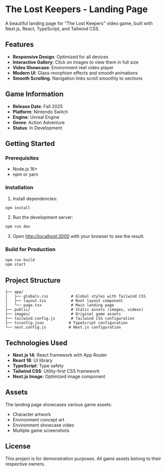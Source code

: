 # The Lost Keepers - Landing Page

A beautiful landing page for "The Lost Keepers" video game, built with Next.js, React, TypeScript, and Tailwind CSS.

## Features

- **Responsive Design**: Optimized for all devices
- **Interactive Gallery**: Click on images to view them in full size
- **Video Showcase**: Environment reel video player
- **Modern UI**: Glass-morphism effects and smooth animations
- **Smooth Scrolling**: Navigation links scroll smoothly to sections

## Game Information

- **Release Date**: Fall 2025
- **Platform**: Nintendo Switch
- **Engine**: Unreal Engine
- **Genre**: Action Adventure
- **Status**: In Development

## Getting Started

### Prerequisites

- Node.js 16+
- npm or yarn

### Installation

1. Install dependencies:

```bash
npm install
```

2. Run the development server:

```bash
npm run dev
```

3. Open [http://localhost:3000](http://localhost:3000) with your browser to see the result.

### Build for Production

```bash
npm run build
npm start
```

## Project Structure

```
├── app/
│   ├── globals.css          # Global styles with Tailwind CSS
│   ├── layout.tsx           # Root layout component
│   └── page.tsx             # Main landing page
├── public/                  # Static assets (images, videos)
├── images/                  # Original game assets
├── tailwind.config.js       # Tailwind CSS configuration
├── tsconfig.json           # TypeScript configuration
└── next.config.js          # Next.js configuration
```

## Technologies Used

- **Next.js 14**: React framework with App Router
- **React 18**: UI library
- **TypeScript**: Type safety
- **Tailwind CSS**: Utility-first CSS framework
- **Next.js Image**: Optimized image component

## Assets

The landing page showcases various game assets:

- Character artwork
- Environment concept art
- Environment showcase video
- Multiple game screenshots

## License

This project is for demonstration purposes. All game assets belong to their respective owners.
